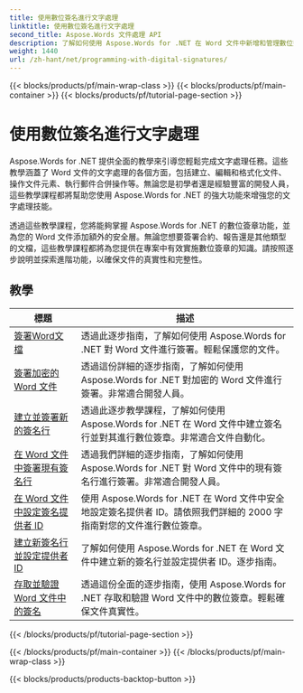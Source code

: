 ```yaml
---
title: 使用數位簽名進行文字處理
linktitle: 使用數位簽名進行文字處理
second_title: Aspose.Words 文件處理 API
description: 了解如何使用 Aspose.Words for .NET 在 Word 文件中新增和管理數位簽章。這些教學將指導您完成產生數位簽章並將其新增至文件中的步驟。
weight: 1440
url: /zh-hant/net/programming-with-digital-signatures/
---
```


{{< blocks/products/pf/main-wrap-class >}}
{{< blocks/products/pf/main-container >}}
{{< blocks/products/pf/tutorial-page-section >}}

# 使用數位簽名進行文字處理

Aspose.Words for .NET 提供全面的教學來引導您輕鬆完成文字處理任務。這些教學涵蓋了 Word 文件的文字處理的各個方面，包括建立、編輯和格式化文件、操作文件元素、執行郵件合併操作等。無論您是初學者還是經驗豐富的開發人員，這些教學課程都將幫助您使用 Aspose.Words for .NET 的強大功能來增強您的文字處理技能。

透過這些教學課程，您將能夠掌握 Aspose.Words for .NET 的數位簽章功能，並為您的 Word 文件添加額外的安全層。無論您想要簽署合約、報告還是其他類型的文檔，這些教學課程都將為您提供在專案中有效實施數位簽章的知識。請按照逐步說明並探索進階功能，以確保文件的真實性和完整性。

 ## 教學
| 標題 | 描述 |
| --- | --- |
| [簽署Word文檔](./sign-document/) | 透過此逐步指南，了解如何使用 Aspose.Words for .NET 對 Word 文件進行簽署。輕鬆保護您的文件。 |
| [簽署加密的 Word 文件](./signing-encrypted-document/) | 透過這份詳細的逐步指南，了解如何使用 Aspose.Words for .NET 對加密的 Word 文件進行簽署。非常適合開發人員。 |
| [建立並簽署新的簽名行](./creating-and-signing-new-signature-line/) | 透過此逐步教學課程，了解如何使用 Aspose.Words for .NET 在 Word 文件中建立簽名行並對其進行數位簽章。非常適合文件自動化。 |
| [在 Word 文件中簽署現有簽名行](./signing-existing-signature-line/) | 透過我們詳細的逐步指南，了解如何使用 Aspose.Words for .NET 對 Word 文件中的現有簽名行進行簽署。非常適合開發人員。 |
| [在 Word 文件中設定簽名提供者 ID](./set-signature-provider-id/) | 使用 Aspose.Words for .NET 在 Word 文件中安全地設定簽名提供者 ID。請依照我們詳細的 2000 字指南對您的文件進行數位簽章。 |
| [建立新簽名行並設定提供者 ID](./create-new-signature-line-and-set-provider-id/) | 了解如何使用 Aspose.Words for .NET 在 Word 文件中建立新的簽名行並設定提供者 ID。逐步指南。 |
| [存取並驗證 Word 文件中的簽名](./access-and-verify-signature/) | 透過這份全面的逐步指南，使用 Aspose.Words for .NET 存取和驗證 Word 文件中的數位簽章。輕鬆確保文件真實性。 |
{{< /blocks/products/pf/tutorial-page-section >}}

{{< /blocks/products/pf/main-container >}}
{{< /blocks/products/pf/main-wrap-class >}}

{{< blocks/products/products-backtop-button >}}
